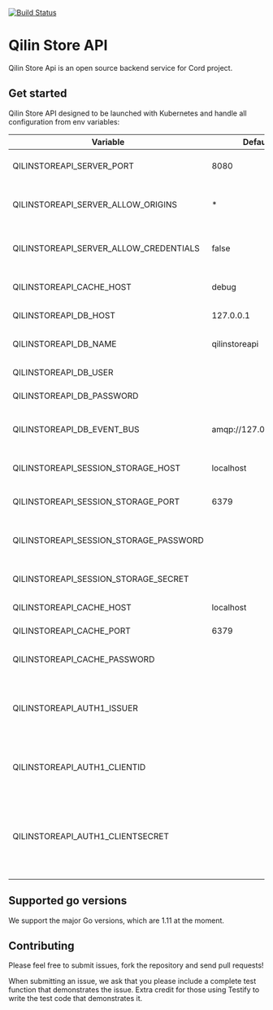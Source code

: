 [![Build Status](https://travis-ci.org/ProtocolONE/qilin-store-api.svg?branch=master)](https://travis-ci.org/ProtocolONE/qilin-store-api.svg)

# Qilin Store API

Qilin Store Api is an open source backend service for Cord project.

## Get started

Qilin Store API designed to be launched with Kubernetes and handle all configuration from env variables:

| Variable                               | Default      | Description                                                                                                                                |
|----------------------------------------|--------------|--------------------------------------------------------------------------------------------------------------------------------------------|
| QILINSTOREAPI_SERVER_PORT              | 8080                 | HTTP port to listed API requests.                                                                                                          |
| QILINSTOREAPI_SERVER_ALLOW_ORIGINS     | *                    | Comma separated list of [CORS domains](https://developer.mozilla.org/en-US/docs/Web/HTTP/Headers/Access-Control-Allow-Origin).             |
| QILINSTOREAPI_SERVER_ALLOW_CREDENTIALS | false                | Look at [CORS documentation](https://developer.mozilla.org/en-US/docs/Web/HTTP/Headers/Access-Control-Allow-Credentials) about this value. |
| QILINSTOREAPI_CACHE_HOST               | debug                | Default logging level in application.                                                                                                      |
| QILINSTOREAPI_DB_HOST                  | 127.0.0.1            | Mongo DB host.                                                                                                      |
| QILINSTOREAPI_DB_NAME                  | qilinstoreapi        | Mongo DB database name.                                                                                                      |
| QILINSTOREAPI_DB_USER                  |                      | Mongo DB user.                                                                                                      |
| QILINSTOREAPI_DB_PASSWORD              |                      | Mongo DB password.                                                                                                      |
| QILINSTOREAPI_DB_EVENT_BUS             |amqp://127.0.0.1:5672 | RabbitMQ event bus connection string.                                                                                                      |
| QILINSTOREAPI_SESSION_STORAGE_HOST     |localhost             | Redis host for session storage                                                                                                     |
| QILINSTOREAPI_SESSION_STORAGE_PORT     |6379                  | Redis port for session storage                                                                                                     |
| QILINSTOREAPI_SESSION_STORAGE_PASSWORD |                      | Redis password for session storage                                                                                                     |
| QILINSTOREAPI_SESSION_STORAGE_SECRET   |                      | Secret key for sessions encryption                                                                                                     |
| QILINSTOREAPI_CACHE_HOST               | localhost            | Redis host  for caching                                                                                               |
| QILINSTOREAPI_CACHE_PORT               | 6379                 | Redis port  for caching                                                                                               |
| QILINSTOREAPI_CACHE_PASSWORD           |                      | Redis password for caching                                                                                               |
| QILINSTOREAPI_AUTH1_ISSUER             |                      | URL to ProtocolOne authentication server (without slash on the end).                                                                       |
| QILINSTOREAPI_AUTH1_CLIENTID           |                      | Application identifier from ProtocolOne authenticate server.                                                                               |
| QILINSTOREAPI_AUTH1_CLIENTSECRET       |                      | Secret authentication key for the application from ProtocolOne authenticate server.                                                        |

## Supported go versions
We support the major Go versions, which are 1.11 at the moment.

## Contributing
Please feel free to submit issues, fork the repository and send pull requests!

When submitting an issue, we ask that you please include a complete test function that demonstrates the issue. Extra credit for those using Testify to write the test code that demonstrates it.
